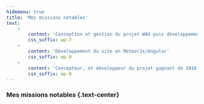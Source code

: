 ```yaml
---
hidemenu: true
title: 'Mes missions notables'
text:
    -
        content: 'Conception et gestion du projet WAX puis développement de celui-ci en collaboration avec le CEO d''Atixnet'
        css_suffix: wp-7
    -
        content: 'Développement du site en MeteorJs/Angular'
        css_suffix: wp-8
    -
        content: 'Concepteur, et développeur du projet gagnant de 2016 : Capsule Journey (une application de position géographique de média)'
        css_suffix: wp-8
---
```


### Mes missions notables {.text-center}